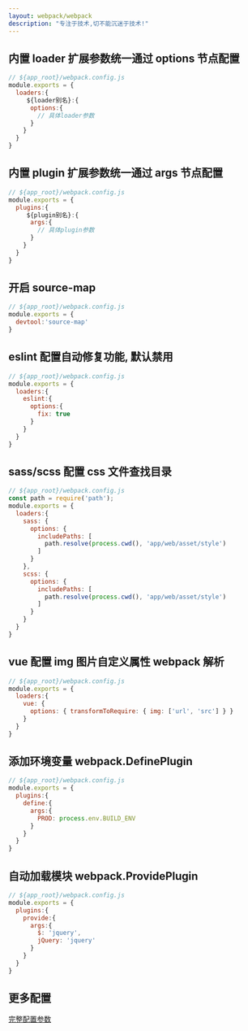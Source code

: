 ```yaml
---
layout: webpack/webpack
description: "专注于技术,切不能沉迷于技术!"
---
```


## 内置 loader 扩展参数统一通过 options 节点配置

```js
// ${app_root}/webpack.config.js
module.exports = {
  loaders:{
     ${loader别名}:{
      options:{
        // 具体loader参数
      }
    }
  }
}
```

## 内置 plugin 扩展参数统一通过 args 节点配置

```js
// ${app_root}/webpack.config.js
module.exports = {
  plugins:{
     ${plugin别名}:{
      args:{
        // 具体plugin参数
      }
    }
  }
}
```

## 开启 source-map


```js
// ${app_root}/webpack.config.js
module.exports = {
  devtool:'source-map'
}
```

## eslint 配置自动修复功能, 默认禁用

```js
// ${app_root}/webpack.config.js
module.exports = {
  loaders:{
    eslint:{
      options:{
        fix: true
      }
    }
  }
}
```

## sass/scss 配置 css 文件查找目录

```js
// ${app_root}/webpack.config.js
const path = require('path');
module.exports = {
  loaders:{
    sass: {
      options: {
        includePaths: [
          path.resolve(process.cwd(), 'app/web/asset/style')
        ]
      }
    },
    scss: {
      options: {
        includePaths: [
          path.resolve(process.cwd(), 'app/web/asset/style')
        ]
      }
    }
  }
}
```

## vue 配置 img 图片自定义属性 webpack 解析

```js
// ${app_root}/webpack.config.js
module.exports = {
  loaders:{
    vue: {
      options: { transformToRequire: { img: ['url', 'src'] } }
    }
  }
}
```

## 添加环境变量 webpack.DefinePlugin

```js
// ${app_root}/webpack.config.js
module.exports = {
  plugins:{
    define:{
      args:{
        PROD: process.env.BUILD_ENV
      }
    }
  }
}
```

## 自动加载模块 webpack.ProvidePlugin

```js
// ${app_root}/webpack.config.js
module.exports = {
  plugins:{
    provide:{
      args:{
        $: 'jquery',
        jQuery: 'jquery'
      }
    }
  }
}
```




## 更多配置

[完整配置参数](/easywebpack/webpack/config/)